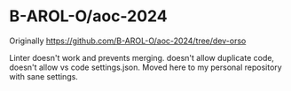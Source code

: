 # B-AROL-O/aoc-2024

Originally https://github.com/B-AROL-O/aoc-2024/tree/dev-orso

Linter doesn't work and prevents merging. doesn't allow duplicate code, doesn't allow vs code settings.json. Moved here to my personal repository with sane settings.